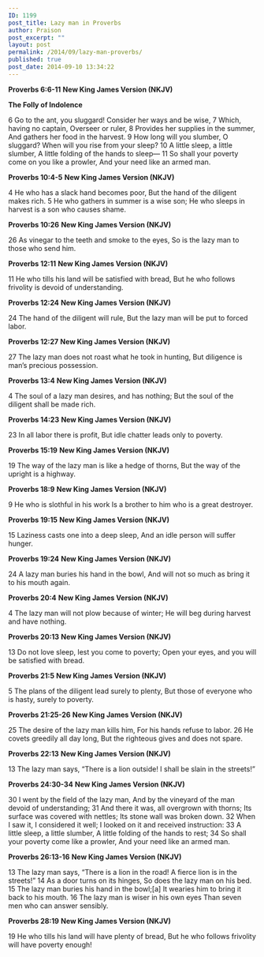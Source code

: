 ```yaml
---
ID: 1199
post_title: Lazy man in Proverbs
author: Praison
post_excerpt: ""
layout: post
permalink: /2014/09/lazy-man-proverbs/
published: true
post_date: 2014-09-10 13:34:22
---
```

<strong>Proverbs 6:6-11</strong>
<strong>New King James Version (NKJV)</strong>

<strong>The Folly of Indolence</strong>

6 Go to the ant, you sluggard!
Consider her ways and be wise,
7 Which, having no captain,
Overseer or ruler,
8 Provides her supplies in the summer,
And gathers her food in the harvest.
9 How long will you slumber, O sluggard?
When will you rise from your sleep?
10 A little sleep, a little slumber,
A little folding of the hands to sleep—
11 So shall your poverty come on you like a prowler,
And your need like an armed man.

<strong>Proverbs 10:4-5</strong>
<strong>New King James Version (NKJV)</strong>

4 He who has a slack hand becomes poor,
But the hand of the diligent makes rich.
5 He who gathers in summer is a wise son;
He who sleeps in harvest is a son who causes shame.

<strong>Proverbs 10:26</strong>
<strong> New King James Version (NKJV)</strong>

26 As vinegar to the teeth and smoke to the eyes,
So is the lazy man to those who send him.

<strong>Proverbs 12:11</strong>
<strong>New King James Version (NKJV)</strong>

11 He who tills his land will be satisfied with bread,
But he who follows frivolity is devoid of understanding.

<strong>Proverbs 12:24</strong>
<strong>New King James Version (NKJV)</strong>

24 The hand of the diligent will rule,
But the lazy man will be put to forced labor.

<strong>Proverbs 12:27</strong>
<strong>New King James Version (NKJV)</strong>

27 The lazy man does not roast what he took in hunting,
But diligence is man’s precious possession.

<strong>Proverbs 13:4</strong>
<strong>New King James Version (NKJV)</strong>

4 The soul of a lazy man desires, and has nothing;
But the soul of the diligent shall be made rich.

<strong>Proverbs 14:23</strong>
<strong>New King James Version (NKJV)</strong>

23 In all labor there is profit,
But idle chatter leads only to poverty.

<strong>Proverbs 15:19</strong>
<strong>New King James Version (NKJV)</strong>

19 The way of the lazy man is like a hedge of thorns,
But the way of the upright is a highway.

<strong>Proverbs 18:9</strong>
<strong>New King James Version (NKJV)</strong>

9 He who is slothful in his work
Is a brother to him who is a great destroyer.

<strong>Proverbs 19:15</strong>
<strong>New King James Version (NKJV)</strong>

15 Laziness casts one into a deep sleep,
And an idle person will suffer hunger.

<strong>Proverbs 19:24</strong>
<strong>New King James Version (NKJV)</strong>

24 A lazy man buries his hand in the bowl,
And will not so much as bring it to his mouth again.

<strong>Proverbs 20:4</strong>
<strong>New King James Version (NKJV)</strong>

4 The lazy man will not plow because of winter;
He will beg during harvest and have nothing.

<strong>Proverbs 20:13</strong>
<strong>New King James Version (NKJV)</strong>

13 Do not love sleep, lest you come to poverty;
Open your eyes, and you will be satisfied with bread.

<strong>Proverbs 21:5</strong>
<strong> New King James Version (NKJV)</strong>

5 The plans of the diligent lead surely to plenty,
But those of everyone who is hasty, surely to poverty.

<strong>Proverbs 21:25-26</strong>
<strong>New King James Version (NKJV)</strong>

25 The desire of the lazy man kills him,
For his hands refuse to labor.
26 He covets greedily all day long,
But the righteous gives and does not spare.

<strong>Proverbs 22:13</strong>
<strong>New King James Version (NKJV)</strong>

13 The lazy man says, “There is a lion outside!
I shall be slain in the streets!”

<strong>Proverbs 24:30-34</strong>
<strong>New King James Version (NKJV)</strong>

30 I went by the field of the lazy man,
And by the vineyard of the man devoid of understanding;
31 And there it was, all overgrown with thorns;
Its surface was covered with nettles;
Its stone wall was broken down.
32 When I saw it, I considered it well;
I looked on it and received instruction:
33 A little sleep, a little slumber,
A little folding of the hands to rest;
34 So shall your poverty come like a prowler,
And your need like an armed man.

<strong>Proverbs 26:13-16</strong>
<strong> New King James Version (NKJV)</strong>

13 The lazy man says, “There is a lion in the road!
A fierce lion is in the streets!”
14 As a door turns on its hinges,
So does the lazy man on his bed.
15 The lazy man buries his hand in the bowl;[a]
It wearies him to bring it back to his mouth.
16 The lazy man is wiser in his own eyes
Than seven men who can answer sensibly.

<strong>Proverbs 28:19</strong>
<strong>New King James Version (NKJV)</strong>

19 He who tills his land will have plenty of bread,
But he who follows frivolity will have poverty enough!